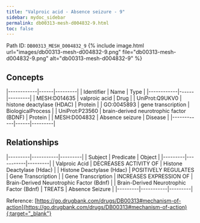 ```yaml
---
title: "Valproic acid - Absence seizure - 9"
sidebar: mydoc_sidebar
permalink: db00313-mesh-d004832-9.html
toc: false 
---
```



Path ID: `DB00313_MESH_D004832_9`
{% include image.html url="images/db00313-mesh-d004832-9.png" file="db00313-mesh-d004832-9.png" alt="db00313-mesh-d004832-9" %}

## Concepts

|------------|------|---------|
| Identifier | Name | Type    |
|------------|------|---------|
| MESH:D014635 | valproic acid | Drug |
| UniProt:Q9UKV0 | histone deactylase (HDAC) | Protein |
| GO:0045893 | gene transcription | BiologicalProcess |
| UniProt:P23560 | brain-derived neurotrophic factor (BDNF) | Protein |
| MESH:D004832 | Absence seizure | Disease |
|------------|------|---------|

## Relationships

|---------|-----------|---------|
| Subject | Predicate | Object  |
|---------|-----------|---------|
| Valproic Acid | DECREASES ACTIVITY OF | Histone Deactylase (Hdac) |
| Histone Deactylase (Hdac) | POSITIVELY REGULATES | Gene Transcription |
| Gene Transcription | INCREASES EXPRESSION OF | Brain-Derived Neurotrophic Factor (Bdnf) |
| Brain-Derived Neurotrophic Factor (Bdnf) | TREATS | Absence Seizure |
|---------|-----------|---------|

Reference: [https://go.drugbank.com/drugs/DB00313#mechanism-of-action](https://go.drugbank.com/drugs/DB00313#mechanism-of-action){:target="_blank"}